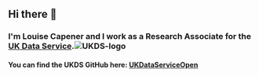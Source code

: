 ## Hi there 👋

### I'm Louise Capener and I work as a Research Associate for the [UK Data Service](https://ukdataservice.ac.uk).![UKDS-logo]([https://avatars.githubusercontent.com/u/23523013?s=48&v=4](https://raw.githubusercontent.com/LouCapener/LouCapener/main/ukds-logo-50-percent.jpeg))

#### You can find the UKDS GitHub here: [UKDataServiceOpen](https://github.com/UKDataServiceOpen)

<!--
**LouCapener/LouCapener** is a ✨ _special_ ✨ repository because its `README.md` (this file) appears on your GitHub profile.

Here are some ideas to get you started:

- 🔭 I’m currently working on ...
- 🌱 I’m currently learning ...
- 👯 I’m looking to collaborate on ...
- 🤔 I’m looking for help with ...
- 💬 Ask me about ...
- 📫 How to reach me: ...
- 😄 Pronouns: ...
- ⚡ Fun fact: ...
-->
